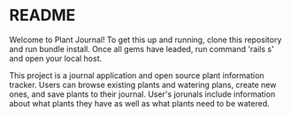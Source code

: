 # README

Welcome to Plant Journal! To get this up and running, clone this repository and run bundle install. Once all gems have leaded, run command 'rails s' and open your local host. 

This project is a journal application and open source plant information tracker. Users can browse existing plants and watering plans, create new ones, and save plants to their journal. User's jorunals include information about what plants they have as well as what plants need to be watered.